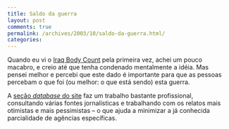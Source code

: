 ```yaml
---
title: Saldo da guerra
layout: post
comments: true
permalink: /archives/2003/10/saldo-da-guerra.html/
categories:
---
```

Quando eu vi o <a href="http://www.iraqbodycount.net" >Iraq Body Count</a> pela primeira vez, achei um pouco macabro, e creio até que tenha condenado mentalmente a idéia. Mas pensei melhor e percebi que este dado é importante para que as pessoas percebam o que foi (ou melhor: o que está sendo) esta guerra.

A <a href="http://www.iraqbodycount.net/bodycount.htm" >seção *database* do site</a> faz um trabalho bastante profissional, consultando várias fontes jornalísticas e trabalhando com os relatos mais otimistas e mais pessimistas &#8211; o que ajuda a minimizar a já conhecida parcialidade de agências específicas.

<center>
</center>
